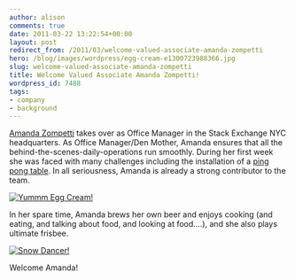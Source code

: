 ```yaml
---
author: alison
comments: true
date: 2011-03-22 13:22:54+00:00
layout: post
redirect_from: /2011/03/welcome-valued-associate-amanda-zompetti
hero: /blog/images/wordpress/egg-cream-e1300723988366.jpg
slug: welcome-valued-associate-amanda-zompetti
title: Welcome Valued Associate Amanda Zompetti!
wordpress_id: 7488
tags:
- company
- background
---
```


[Amanda Zompetti](http://stackoverflow.com/users/643152/zomp626) takes over as Office Manager in the Stack Exchange NYC headquarters. As Office Manager/Den Mother, Amanda ensures that all the behind-the-scenes-daily-operations run smoothly. During her first week she was faced with many challenges including the installation of a [ping pong table](http://yfrog.com/gzwg6qpj). In all seriousness, Amanda is already a strong contributor to the team.

[![Yummm Egg Cream!](/blog/images/wordpress/egg-cream-e1300723988366.jpg)](/blog/images/wordpress/egg-cream.jpg)

In her spare time, Amanda brews her own beer and enjoys cooking (and eating, and talking about food, and looking at food....), and she also plays ultimate frisbee.

[![Snow Dancer!](/blog/images/wordpress/Snow-e1300724047624.jpg)](/blog/images/wordpress/Snow.jpg)





Welcome Amanda!








